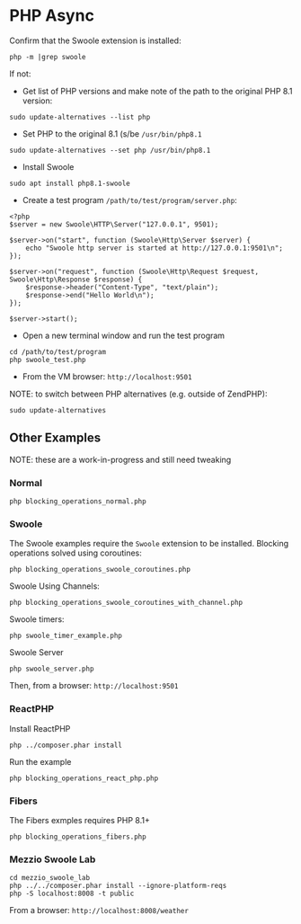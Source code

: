 # PHP Async

Confirm that the Swoole extension is installed:
```
php -m |grep swoole
```
If not: 
* Get list of PHP versions and make note of the path to the original PHP 8.1 version:
```
sudo update-alternatives --list php
```
* Set PHP to the original 8.1 (s/be `/usr/bin/php8.1`
```
sudo update-alternatives --set php /usr/bin/php8.1
```
* Install Swoole
```
sudo apt install php8.1-swoole
```

* Create a test program `/path/to/test/program/server.php`:
```
<?php
$server = new Swoole\HTTP\Server("127.0.0.1", 9501);

$server->on("start", function (Swoole\Http\Server $server) {
    echo "Swoole http server is started at http://127.0.0.1:9501\n";
});

$server->on("request", function (Swoole\Http\Request $request, Swoole\Http\Response $response) {
    $response->header("Content-Type", "text/plain");
    $response->end("Hello World\n");
});

$server->start();
```
* Open a new terminal window and run the test program
```
cd /path/to/test/program
php swoole_test.php
```
* From the VM browser: `http://localhost:9501`

NOTE: to switch between PHP alternatives (e.g. outside of ZendPHP):
```
sudo update-alternatives
```

## Other Examples
NOTE: these are a work-in-progress and still need tweaking

### Normal
```
php blocking_operations_normal.php
```

### Swoole
The Swoole examples require the `Swoole` extension to be installed.
Blocking operations solved using coroutines:
```
php blocking_operations_swoole_coroutines.php
```
Swoole Using Channels:
```
php blocking_operations_swoole_coroutines_with_channel.php
```
Swoole timers:
```
php swoole_timer_example.php
```
Swoole Server
```
php swoole_server.php
```
Then, from a browser: `http://localhost:9501`

### ReactPHP
Install ReactPHP
```
php ../composer.phar install
```
Run the example
```
php blocking_operations_react_php.php
```

### Fibers
The Fibers exmples requires PHP 8.1+
```
php blocking_operations_fibers.php
```

### Mezzio Swoole Lab
```
cd mezzio_swoole_lab
php ../../composer.phar install --ignore-platform-reqs
php -S localhost:8008 -t public
```
From a browser: `http://localhost:8008/weather`
